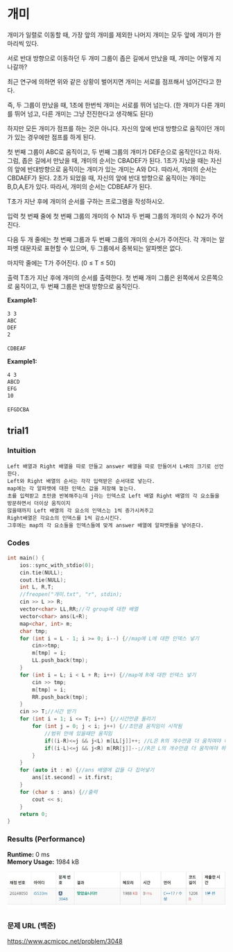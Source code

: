 # 개미

개미가 일렬로 이동할 때, 가장 앞의 개미를 제외한 나머지 개미는 모두 앞에 개미가 한 마리씩 있다. 

서로 반대 방향으로 이동하던 두 개미 그룹이 좁은 길에서 만났을 때, 개미는 어떻게 지나갈까?

최근 연구에 의하면 위와 같은 상황이 벌어지면 개미는 서로를 점프해서 넘어간다고 한다.

즉, 두 그룹이 만났을 때, 1초에 한번씩 개미는 서로를 뛰어 넘는다. (한 개미가 다른 개미를 뛰어 넘고, 다른 개미는 그냥 전진한다고 생각해도 된다)

하지만 모든 개미가 점프를 하는 것은 아니다. 자신의 앞에 반대 방향으로 움직이던 개미가 있는 경우에만 점프를 하게 된다.

첫 번째 그룹이 ABC로 움직이고, 두 번째 그룹의 개미가 DEF순으로 움직인다고 하자. 그럼, 좁은 길에서 만났을 때, 개미의 순서는 CBADEF가 된다. 1초가 지났을 때는 자신의 앞에 반대방향으로 움직이는 개미가 있는 개미는 A와 D다. 따라서, 개미의 순서는 CBDAEF가 된다. 2초가 되었을 때, 자신의 앞에 반대 방향으로 움직이는 개미는 B,D,A,E가 있다. 따라서, 개미의 순서는 CDBEAF가 된다.

T초가 지난 후에 개미의 순서를 구하는 프로그램을 작성하시오.

입력
첫 번째 줄에 첫 번째 그룹의 개미의 수 N1과 두 번째 그룹의 개미의 수 N2가 주어진다.

다음 두 개 줄에는 첫 번째 그룹과 두 번째 그룹의 개미의 순서가 주어진다. 각 개미는 알파벳 대문자로 표현할 수 있으며, 두 그룹에서 중복되는 알파벳은 없다.

마지막 줄에는 T가 주어진다. (0 ≤ T ≤ 50)

출력
T초가 지난 후에 개미의 순서를 출력한다. 첫 번째 개미 그룹은 왼쪽에서 오른쪽으로 움직이고, 두 번째 그룹은 반대 방향으로 움직인다.

**Example1:**   
```
3 3
ABC
DEF
2

CDBEAF
```

**Example1:**   
```
4 3
ABCD
EFG
10

EFGDCBA
```

## trial1
### Intuition
```
Left 배열과 Right 배열을 따로 만들고 answer 배열을 따로 만들어서 L+R의 크기로 선언한다.
Left와 Right 배열의 순서는 각각 입력받은 순서대로 넣는다.
map에는 각 알파뱃에 대한 인덱스 값을 저장해 놓는다.
초를 입력받고 초만큼 반복해주는데 j라는 인덱스로 Left 배열 Right 배열의 각 요소들을 방문하면서 더이상 움직이지
않을때까지 Left 배열의 각 요소의 인덱스는 1씩 증가시켜주고
Right배열은 각요소의 인덱스를 1씩 감소시킨다.
그후에는 map의 각 요소들을 인덱스들에 맞게 answer 배열에 알파뱃들을 넣어준다.
```

### Codes  
```cpp
int main() {
	ios::sync_with_stdio(0);
	cin.tie(NULL);
	cout.tie(NULL);
	int L, R,T;
	//freopen("개미.txt", "r", stdin);
	cin >> L >> R;
	vector<char> LL,RR;//각 group에 대한 배열
	vector<char> ans(L+R);
	map<char, int> m;
	char tmp;
	for (int i = L - 1; i >= 0; i--) {//map에 L에 대한 인덱스 넣기
		cin>>tmp;
		m[tmp] = i;
		LL.push_back(tmp);
	}
	for (int i = L; i < L + R; i++) {//map에 R에 대한 인덱스 넣기
		cin >> tmp;
		m[tmp] = i;
		RR.push_back(tmp);
	}
	cin >> T;//시간 받기
	for (int i = 1; i <= T; i++) {//시간만큼 돌리기
		for (int j = 0; j < i; j++) {//초만큼 움직임이 시작됨
			//범위 안에 있을때만 움직임
			if((i-R)<=j && j<L) m[LL[j]]++; //L은 R의 개수만큼 더 움직여야 해서 i초-R보다 큰 인덱스만 한다.
			if((i-L)<=j && j<R) m[RR[j]]--;//R은 L의 개수만큼 더 움직여야 하니까 i-L보다 큰 인덱스만 움직인다.
		}
	}
	for (auto it : m) {//ans 배열에 값들 다 집어넣기
		ans[it.second] = it.first;
	}
	for (char s : ans) {//출력
		cout << s;
	}
	return 0;
}
```

### Results (Performance)    
**Runtime:**  0 ms   
**Memory Usage:** 	1984 kB    


<p align="center"> 
<img src="./capture.JPG">
</p>


### 문제 URL (백준)  
https://www.acmicpc.net/problem/3048